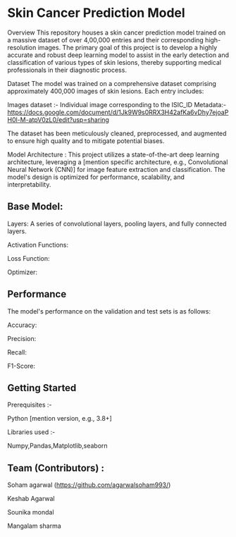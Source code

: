# Skin Cancer Prediction Model

Overview
This repository houses a skin cancer prediction model trained on a massive dataset of over 4,00,000 entries and their corresponding high-resolution images. The primary goal of this project is to develop a highly accurate and robust deep learning model to assist in the early detection and classification of various types of skin lesions, thereby supporting medical professionals in their diagnostic process.

Dataset
The model was trained on a comprehensive dataset comprising approximately 400,000 images of skin lesions. Each entry includes:

Images dataset :- Individual image corresponding to the ISIC_ID
Metadata:- https://docs.google.com/document/d/1Jk9W9s0RRX3H42afKa6vDhy7ejoaPH0l-M-atpV0zL0/edit?usp=sharing

The dataset has been meticulously cleaned, preprocessed, and augmented to ensure high quality and to mitigate potential biases.


Model Architecture :
This project utilizes a state-of-the-art deep learning architecture, leveraging a [mention specific architecture, e.g., Convolutional Neural Network (CNN)] for image feature extraction and classification. The model's design is optimized for performance, scalability, and interpretability.


## Base Model: 

Layers: A series of convolutional layers, pooling layers, and fully connected layers.

Activation Functions: 

Loss Function:

Optimizer: 

## Performance
The model's performance on the validation and test sets is as follows:

Accuracy: 

Precision:

Recall:

F1-Score:

## Getting Started
Prerequisites :-

  Python [mention version, e.g., 3.8+]
  
Libraries used :-

  Numpy,Pandas,Matplotlib,seaborn


## Team (Contributors) :

Soham agarwal (https://github.com/agarwalsoham993/)

Keshab Agarwal 

Sounika mondal

Mangalam sharma
